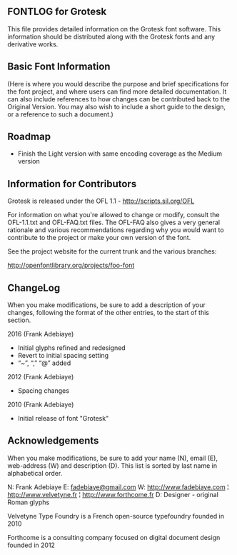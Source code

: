 FONTLOG for Grotesk
-------------------

This file provides detailed information on the Grotesk font software.
This information should be distributed along with the Grotesk fonts
and any derivative works.


Basic Font Information
--------------------------

(Here is where you would describe the purpose and brief specifications for the
font project, and where users can find more detailed documentation. It can also
include references to how changes can be contributed back to the Original
Version. You may also wish to include a short guide to the design, or a
reference to such a document.) 

Roadmap
-------------------------

- Finish the Light version with same encoding coverage as the Medium version


Information for Contributors
------------------------------

Grotesk is released under the OFL 1.1 - http://scripts.sil.org/OFL

For information on what you're allowed to change or modify, consult the
OFL-1.1.txt and OFL-FAQ.txt files. The OFL-FAQ also gives a very general
rationale and various recommendations regarding why you would want to
contribute to the project or make your own version of the font.

See the project website for the current trunk and the various branches:

http://openfontlibrary.org/projects/foo-font


ChangeLog
----------

When you make modifications, be sure to add a description of your changes,
following the format of the other entries, to the start of this section.

2016 (Frank Adebiaye)
- Initial glyphs refined and redesigned
- Revert to initial spacing setting
- “~”, “,”  “@” added

2012 (Frank Adebiaye) 
- Spacing changes

2010 (Frank Adebiaye) 
- Initial release of font "Grotesk"


Acknowledgements
-------------------------

When you make modifications, be sure to add your name (N), email (E),
web-address (W) and description (D). This list is sorted by last name in
alphabetical order.

N: Frank Adebiaye
E: fadebiaye@gmail.com
W: http://www.fadebiaye.com ¦ http://www.velvetyne.fr ¦ http://www.forthcome.fr
D: Designer - original Roman glyphs

Velvetyne Type Foundry is a French open-source typefoundry founded in 2010

Forthcome is a consulting company focused on digital document design founded in 2012